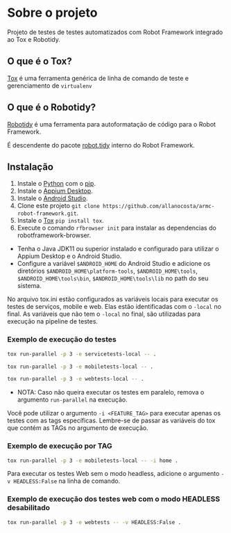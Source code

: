# Sobre o projeto

Projeto de testes de testes automatizados com Robot Framework integrado ao Tox e Robotidy.

## O que é o Tox?

[Tox][WhatIsTox] é uma ferramenta genérica de linha de comando de teste e gerenciamento de ```virtualenv```

## O que é o Robotidy?

[Robotidy][RobotidyIntroduction] é uma ferramenta para autoformatação de código para o Robot Framework.

É descendente do pacote [robot.tidy][RobotidyRobotFramework] interno do Robot Framework.

## Instalação

1. Instale o [Python][Python] com o [pip][pip].
2. Instale o [Appium Desktop][AppiumDesktop].
3. Instale o [Android Studio][AndroidStudio].
4. Clone este projeto ```git clone https://github.com/allanocosta/armc-robot-framework.git```.
5. Instale o [Tox][ToxInstall] ```pip install tox```.
6. Execute o comando ```rfbrowser init``` para instalar as dependencias do robotframework-browser.

- Tenha o Java JDK11 ou superior instalado e configurado para utilizar o Appium Desktop e o Android Studio.
- Configure a variável `$ANDROID_HOME` do Android Studio e adicione os diretórios `$ANDROID_HOME\platform-tools`, `$ANDROID_HOME\tools`, `$ANDROID_HOME\tools\bin`, `$ANDROID_HOME\tools\lib` no path do seu sistema.

No arquivo tox.ini estão configurados as variáveis locais para executar os testes de serviços, mobile e web. Elas estão identificadas com o `-local` no final.
As variáveis que não tem o `-local` no final, são utilizadas para execução na pipeline de testes.

### Exemplo de execução do testes

```bash
tox run-parallel -p 3 -e servicetests-local -- .
```

```bash
tox run-parallel -p 3 -e mobiletests-local -- .
```

```bash
tox run-parallel -p 3 -e webtests-local -- .
```

- NOTA: Caso não queira executar os testes em paralelo, remova o argumento ```run-parallel``` na execução.

Você pode utilizar o argumento ```-i <FEATURE_TAG>``` para executar apenas os testes com as tags específicas. Lembre-se de passar as variáveis do tox que contém as TAGs no argumento de execução.

### Exemplo de execução por TAG

```bash
tox run-parallel -p 3 -e mobiletests-local -- -i home .
```

Para executar os testes Web sem o modo headless, adicione o argumento ```-v HEADLESS:False``` na linha de comando.

### Exemplo de execução dos testes web com o modo HEADLESS desabilitado

```bash
tox run-parallel -p 3 -e webtests -- -v HEADLESS:False .
```

[WhatIsTox]: https://tox.wiki/en/latest/#what-is-tox
[RobotidyIntroduction]: https://robotidy.readthedocs.io/en/stable/#introduction
[RobotidyRobotFramework]: https://robotframework.org/robotframework/latest/RobotFrameworkUserGuide.html#tidy
[Python]: https://www.python.org/
[pip]: https://pip.pypa.io
[ToxInstall]: https://tox.wiki/en/latest/installation.html
[AppiumDesktop]: https://appium.io/downloads.html
[AndroidStudio]: https://developer.android.com/studio